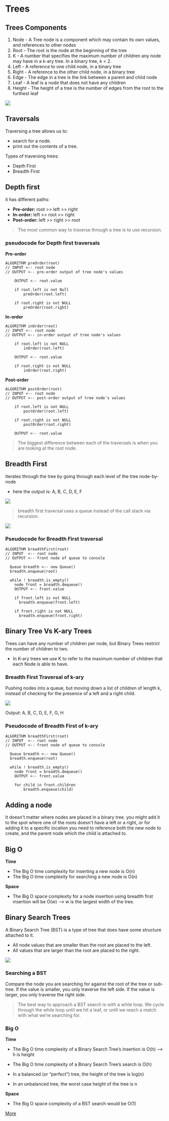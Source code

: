 # Trees

## Trees Components
1. Node - A Tree node is a component which may contain its own values, and references to other nodes
2. Root - The root is the node at the beginning of the tree
3. K - A number that specifies the maximum number of children any node may have in a k-ary tree. In a binary tree, k = 2.
4. Left - A reference to one child node, in a binary tree
5. Right - A reference to the other child node, in a binary tree
6. Edge - The edge in a tree is the link between a parent and child node
7. Leaf - A leaf is a node that does not have any children
8. Height - The height of a tree is the number of edges from the root to the furthest leaf

![](https://codefellows.github.io/common_curriculum/data_structures_and_algorithms/Code_401/class-15/resources/images/BinaryTree1.PNG)


## Traversals
Traversing a tree allows us to:
- search for a node.
- print out the contents of a tree.

Types of traversing trees:
- Depth First
- Breadth First

## Depth first
it has different paths:
- **Pre-order:** root >> left >> right
- **In-order:** left >> root >> right
- **Post-order:** left >> right >> root

> The most common way to traverse through a tree is to use recursion. 

### pseudocode for Depth first traversals

**Pre-order**
```
ALGORITHM preOrder(root)
// INPUT <-- root node
// OUTPUT <-- pre-order output of tree node's values

    OUTPUT <-- root.value

    if root.left is not Null
        preOrder(root.left)

    if root.right is not NULL
        preOrder(root.right)
```

**In-order**
```
ALGORITHM inOrder(root)
// INPUT <-- root node
// OUTPUT <-- in-order output of tree node's values

    if root.left is not NULL
        inOrder(root.left)

    OUTPUT <-- root.value

    if root.right is not NULL
        inOrder(root.right)
```

**Post-order**
```
ALGORITHM postOrder(root)
// INPUT <-- root node
// OUTPUT <-- post-order output of tree node's values

    if root.left is not NULL
        postOrder(root.left)

    if root.right is not NULL
        postOrder(root.right)

    OUTPUT <-- root.value
```

> The biggest difference between each of the traversals is when you are looking at the root node.

## Breadth First

Iterates through the tree by going through each level of the tree node-by-node

- here the output is: A, B, C, D, E, F

![](https://codefellows.github.io/common_curriculum/data_structures_and_algorithms/Code_401/class-15/resources/images/tree-example.png)

> breadth first traversal uses a queue instead of the call stack via recursion.

![](https://codefellows.github.io/common_curriculum/data_structures_and_algorithms/Code_401/class-15/resources/images/BreadthTraversal4.PNG)

### Pseudocode for Breadth First traversal
```
ALGORITHM breadthFirst(root)
// INPUT  <-- root node
// OUTPUT <-- front node of queue to console

  Queue breadth <-- new Queue()
  breadth.enqueue(root)

  while ! breadth.is_empty()
    node front = breadth.dequeue()
    OUTPUT <-- front.value

    if front.left is not NULL
      breadth.enqueue(front.left)

    if front.right is not NULL
      breadth.enqueue(front.right)
```

## Binary Tree Vs K-ary Trees
 Trees can have any number of children per node, but Binary Trees restrict the number of children to two.
 - In K-ary trees we use K to refer to the maximum number of children that each Node is able to have.

### Breadth First Traversal of k-ary
Pushing nodes into a queue, but moving down a list of children of length k, instead of checking for the presence of a left and a right child.

![](https://codefellows.github.io/common_curriculum/data_structures_and_algorithms/Code_401/class-15/resources/images/KaryTree1.png)

Output: A, B, C, D, E, F, G, H

### Pseudocode of Breadth First of k-ary
```
ALGORITHM breadthFirst(root)
// INPUT  <-- root node
// OUTPUT <-- front node of queue to console

  Queue breadth <-- new Queue()
  breadth.enqueue(root)

  while ! breadth.is_empty()
    node front = breadth.dequeue()
    OUTPUT <-- front.value

    for child in front.children
        breadth.enqueue(child)
```

## Adding a node
It doesn't matter where nodes are placed in a binary tree.
you might add it to the spot where one of the roots doesn't have a left or a right, or for adding it to a specific location  you need to reference both the new node to create, and the parent node which the child is attached to.

## Big O
**Time**
- The Big O time complexity for inserting a new node is O(n)
- The Big O time complexity for searching a new node is O(n)

**Space**
- The Big O space complexity for a node insertion using breadth first insertion will be O(w)  --> w is the largest width of the tree.

## Binary Search Trees
A Binary Search Tree (BST) is a type of tree that does have some structure attached to it. 
- All node values that are smaller than the root are placed to the left.
- All values that are larger than the root are placed to the right.

![](https://codefellows.github.io/common_curriculum/data_structures_and_algorithms/Code_401/class-15/resources/images/BST1.PNG)

### Searching a BST
Compare the node you are searching for against the root of the tree or sub-tree. If the value is smaller, you only traverse the left side. If the value is larger, you only traverse the right side.

> The best way to approach a BST search is with a while loop. We cycle through the while loop until we hit a leaf, or until we reach a match with what we’re searching for.

### Big O
**Time**
- The Big O time complexity of a Binary Search Tree’s insertion is O(h)  --> h is height
- The Big O time complexity of a Binary Search Tree’s search is O(h)

-  In a balanced (or “perfect”) tree, the height of the tree is log(n)
-  In an unbalanced tree, the worst case height of the tree is n

**Space**
- The Big O space complexity of a BST search would be O(1)


[More](https://codefellows.github.io/common_curriculum/data_structures_and_algorithms/Code_401/class-15/resources/Trees.html)
